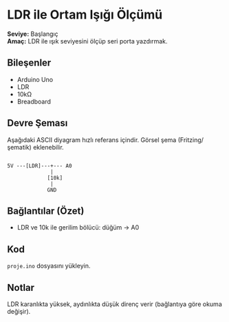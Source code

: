 
# LDR ile Ortam Işığı Ölçümü

**Seviye:** Başlangıç  
**Amaç:** LDR ile ışık seviyesini ölçüp seri porta yazdırmak.

## Bileşenler
- Arduino Uno
- LDR
- 10kΩ
- Breadboard

## Devre Şeması
Aşağıdaki ASCII diyagram hızlı referans içindir. Görsel şema (Fritzing/şematik) eklenebilir.
```

5V ---[LDR]---+--- A0
              |
             [10k]
              |
             GND

```

## Bağlantılar (Özet)
- LDR ve 10k ile gerilim bölücü: düğüm -> A0

## Kod
`proje.ino` dosyasını yükleyin.

## Notlar
LDR karanlıkta yüksek, aydınlıkta düşük direnç verir (bağlantıya göre okuma değişir).
